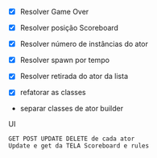 

- [x] Resolver Game Over 
- [x] Resolver posição Scoreboard
- [x] Resolver número de instâncias do ator
- [x] Resolver spawn por tempo
- [x] Resolver retirada do ator da lista



- [x] refatorar as classes
- separar classes de ator builder

UI

    GET POST UPDATE DELETE de cada ator
    Update e get da TELA Scoreboard e rules
